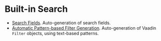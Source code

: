 # Built-in Search

  * [Search Fields](search-fields.md). Auto-generation of search fields.
  * [Automatic Pattern-based Filter Generation](filter-factory.md).
    Auto-generation of Vaadin `Filter` objects, using text-based patterns.
